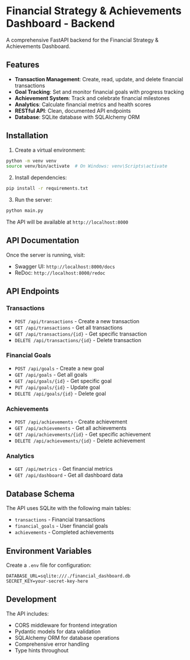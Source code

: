 # Financial Strategy & Achievements Dashboard - Backend

A comprehensive FastAPI backend for the Financial Strategy & Achievements Dashboard.

## Features

- **Transaction Management**: Create, read, update, and delete financial transactions
- **Goal Tracking**: Set and monitor financial goals with progress tracking
- **Achievement System**: Track and celebrate financial milestones
- **Analytics**: Calculate financial metrics and health scores
- **RESTful API**: Clean, documented API endpoints
- **Database**: SQLite database with SQLAlchemy ORM

## Installation

1. Create a virtual environment:
```bash
python -m venv venv
source venv/bin/activate  # On Windows: venv\Scripts\activate
```

2. Install dependencies:
```bash
pip install -r requirements.txt
```

3. Run the server:
```bash
python main.py
```

The API will be available at `http://localhost:8000`

## API Documentation

Once the server is running, visit:
- Swagger UI: `http://localhost:8000/docs`
- ReDoc: `http://localhost:8000/redoc`

## API Endpoints

### Transactions
- `POST /api/transactions` - Create a new transaction
- `GET /api/transactions` - Get all transactions
- `GET /api/transactions/{id}` - Get specific transaction
- `DELETE /api/transactions/{id}` - Delete transaction

### Financial Goals
- `POST /api/goals` - Create a new goal
- `GET /api/goals` - Get all goals
- `GET /api/goals/{id}` - Get specific goal
- `PUT /api/goals/{id}` - Update goal
- `DELETE /api/goals/{id}` - Delete goal

### Achievements
- `POST /api/achievements` - Create achievement
- `GET /api/achievements` - Get all achievements
- `GET /api/achievements/{id}` - Get specific achievement
- `DELETE /api/achievements/{id}` - Delete achievement

### Analytics
- `GET /api/metrics` - Get financial metrics
- `GET /api/dashboard` - Get all dashboard data

## Database Schema

The API uses SQLite with the following main tables:
- `transactions` - Financial transactions
- `financial_goals` - User financial goals
- `achievements` - Completed achievements

## Environment Variables

Create a `.env` file for configuration:
```
DATABASE_URL=sqlite:///./financial_dashboard.db
SECRET_KEY=your-secret-key-here
```

## Development

The API includes:
- CORS middleware for frontend integration
- Pydantic models for data validation
- SQLAlchemy ORM for database operations
- Comprehensive error handling
- Type hints throughout
